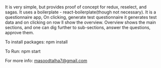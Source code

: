 It is very simple, but provides proof of concept for redux, reselect, and sagas. It uses a boilerplate - react-boilerplate(though  not necessary). It is a questionnaire app, On clicking, generate test questionnaire it generates test data and on clicking on row ll show the overview. Overview shows the main sections, and one can dig further to sub-sections, answer the questions, approve them.


To install packages:
npm install

To Run:
npm start

For more info:
masoodtalha7@gmail.com
